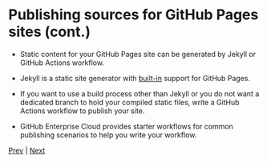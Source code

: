 # Publishing sources for GitHub Pages sites (cont.)

- Static content for your GitHub Pages site can be generated by Jekyll or GitHub Actions workflow.

- Jekyll is a static site generator with [built-in](https://docs.github.com/en/enterprise-cloud@latest/pages/setting-up-a-github-pages-site-with-jekyll/about-github-pages-and-jekyll) support for GitHub Pages.

- If you want to use a build process other than Jekyll or you do not want a dedicated branch to hold your compiled static files, write a GitHub Actions workflow to publish your site.

- GitHub Enterprise Cloud provides starter workflows for common publishing scenarios to help you write your workflow.

[Prev](Page5.md) | [Next](Page7.md)